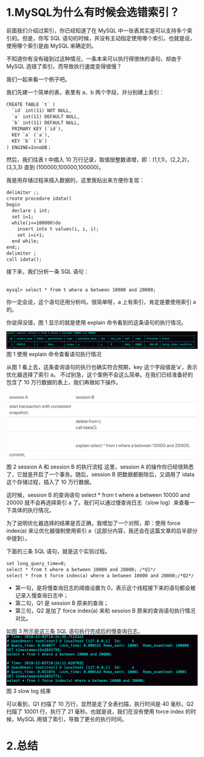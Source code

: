 # 1.MySQL为什么有时候会选错索引？

前面我们介绍过索引，你已经知道了在 MySQL 中一张表其实是可以支持多个索引的。但是，你写 SQL 语句的时候，并没有主动指定使用哪个索引。也就是说，使用哪个索引是由 MySQL 来确定的。

不知道你有没有碰到过这种情况，一条本来可以执行得很快的语句，却由于 MySQL 选错了索引，而导致执行速度变得很慢？

我们一起来看一个例子吧。

我们先建一个简单的表，表里有 a、b 两个字段，并分别建上索引：

    CREATE TABLE `t` (
      `id` int(11) NOT NULL,
      `a` int(11) DEFAULT NULL,
      `b` int(11) DEFAULT NULL,
      PRIMARY KEY (`id`),
      KEY `a` (`a`),
      KEY `b` (`b`)
    ) ENGINE=InnoDB；

然后，我们往表 t 中插入 10 万行记录，取值按整数递增，即：\(1,1,1\)，\(2,2,2\)，\(3,3,3\) 直到 \(100000,100000,100000\)。

我是用存储过程来插入数据的，这里我贴出来方便你复现：

```
delimiter ;;
create procedure idata()
begin
  declare i int;
  set i=1;
  while(i<=100000)do
    insert into t values(i, i, i);
    set i=i+1;
  end while;
end;;
delimiter ;
call idata();
```

接下来，我们分析一条 SQL 语句：

```

mysql> select * from t where a between 10000 and 20000;
```
你一定会说，这个语句还用分析吗，很简单呀，a 上有索引，肯定是要使用索引 a 的。

你说得没错，图 1 显示的就是使用 explain 命令看到的这条语句的执行情况。

![](/static/image/2cfce769551c6eac9bfbee0563d48fe3.png)
                                                                                               图 1 使用 explain 命令查看语句执行情况
                                                                                               
从图 1 看上去，这条查询语句的执行也确实符合预期，key 这个字段值是’a’，表示优化器选择了索引 a。
不过别急，这个案例不会这么简单。在我们已经准备好的包含了 10 万行数据的表上，我们再做如下操作。

![](/static/image/1e5ba1c2934d3b2c0d96b210a27e1a1e.png)
                                                                                              图 2 session A 和 session B 的执行流程
这里，session A 的操作你已经很熟悉了，它就是开启了一个事务。随后，session B 把数据都删除后，又调用了 idata 这个存储过程，插入了 10 万行数据。

这时候，session B 的查询语句 select * from t where a between 10000 and 20000 就不会再选择索引 a 了。我们可以通过慢查询日志（slow log）来查看一下具体的执行情况。
 
为了说明优化器选择的结果是否正确，我增加了一个对照，即：使用 force index(a) 来让优化器强制使用索引 a（这部分内容，我还会在这篇文章的后半部分中提到）。      

下面的三条 SQL 语句，就是这个实验过程。

```
set long_query_time=0;
select * from t where a between 10000 and 20000; /*Q1*/
select * from t force index(a) where a between 10000 and 20000;/*Q2*/
```
* 第一句，是将慢查询日志的阈值设置为 0，表示这个线程接下来的语句都会被记录入慢查询日志中；
* 第二句，Q1 是 session B 原来的查询；
* 第三句，Q2 是加了 force index(a) 来和 session B 原来的查询语句执行情况对比。 
                                                                                                                                                                                                                                                                                                                                                                                                                                                                                                                                                                                                                                                                                                                                                                                                                                                                                                                                                                                                                                                                                                                                                                                                                                                                                                                                                                                                                                                                                                                                   
如图 3 所示是这三条 SQL 语句执行完成后的慢查询日志。
![](/static/image/7c58b9c71853b8bba1a8ad5e926de1f6.png)
                                                                                                  图 3 slow log 结果    

可以看到，Q1 扫描了 10 万行，显然是走了全表扫描，执行时间是 40 毫秒。Q2 扫描了 10001 行，执行了 21 毫秒。也就是说，我们在没有使用 force index 的时候，MySQL 用错了索引，导致了更长的执行时间。                                                                                                                                                                                                                                                                             
                                                                                                                                                                                                                                                                                                                                                                                                                                                                                                                                                                                                                                                                                                                                                                                                                                       
# 2.总结



